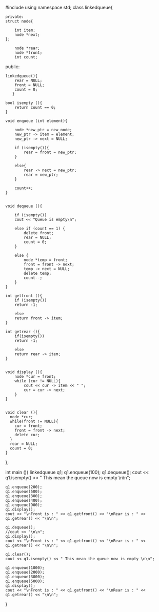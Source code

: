 #include<iostream>
using namespace std;
class linkedqueue{
	
	private:
	struct node{
		
		int item;
		node *next;
	};
	
     	node *rear;
		node *front;	
	    int count;

   public:
   	
   	linkedqueue(){
   		rear = NULL;
   		front = NULL;
   		count = 0;
	   }
   	
	bool isempty (){
		return count == 0;
	}
	
	void enqueue (int element){
		
		node *new_ptr = new node;
		new_ptr -> item = element;
		new_ptr -> next = NULL;
		
		if (isempty()){
			rear = front = new_ptr;
		}
		
		else{
			rear -> next = new_ptr;
			rear = new_ptr;
		}
		
		count++;
	}
	
	
	void dequeue (){
		
		if (isempty())
		cout << "Queue is empty\n";
		
		else if (count == 1) {
			delete front;
			rear = NULL;
			count = 0;
		}
		
		else {
			node *temp = front;
			front = front -> next;
			temp -> next = NULL;
			delete temp;
			count--;
		}
	}
	
	int getfront (){
		if (isempty())
		return -1;
		
		else 
		return front -> item;
	}
	
	int getrear (){
		if(isempty())
		return -1;
		
		else 
		return rear -> item;
	}
	
	
	void display (){
		node *cur = front;
		while (cur != NULL){
			cout << cur -> item << " ";
			cur = cur -> next;
		}
	}
	
	
	void clear (){
	  node *cur;
	  while(front != NULL){
	  	cur = front;
	  	front = front -> next;
	  	delete cur;
	  }
	  rear = NULL;
	  count = 0;	
	}
	
};

int main (){
	linkedqueue q1;
	q1.enqueue(100);
	q1.dequeue();
	cout << q1.isempty() <<  " This mean the queue now is empty \n\n";
	
	q1.enqueue(200);
	q1.enqueue(500);
	q1.enqueue(300);
	q1.enqueue(400);
	q1.enqueue(900);
	q1.display();
	cout << "\nFront is : " << q1.getfront() << "\nRear is : " << q1.getrear() << "\n\n";
	
	q1.dequeue();
	//cout << "\n\n";
	q1.display();
	cout << "\nFront is : " << q1.getfront() << "\nRear is : " << q1.getrear() << "\n\n";
	
	q1.clear();
	cout << q1.isempty() << " This mean the queue now is empty \n\n";
	
	q1.enqueue(1000);
	q1.enqueue(2000);
	q1.enqueue(3000);
	q1.enqueue(5000);
	q1.display();
	cout << "\nFront is : " << q1.getfront() << "\nRear is : " << q1.getrear() << "\n\n";
}
